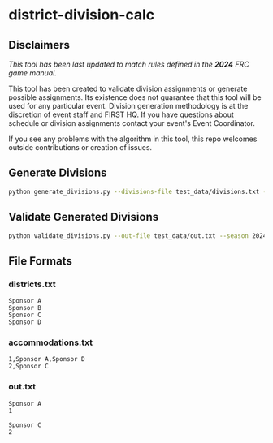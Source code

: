 # district-division-calc

## Disclaimers

*This tool has been last updated to match rules defined in the **2024** FRC game manual.*

This tool has been created to validate division assignments or generate possible assignments. Its existence does not guarantee that this tool will be used for any particular event. Division generation methodology is at the discretion of event staff and FIRST HQ. If you have questions about schedule or division assignments contact your event's Event Coordinator.

If you see any problems with the algorithm in this tool, this repo welcomes outside contributions or creation of issues.

## Generate Divisions

```bash
python generate_divisions.py --divisions-file test_data/divisions.txt --out-file test_data/out.txt --district FIM --api-key "username:guid" --num-teams 160 --accommodations-file test_data/accommodations.txt --season 2024
```

## Validate Generated Divisions

```bash
python validate_divisions.py --out-file test_data/out.txt --season 2024 --district FIM --api-key "username:guid"
```

## File Formats

### districts.txt

```plaintext
Sponsor A
Sponsor B
Sponsor C
Sponsor D
```

### accommodations.txt

```plaintext
1,Sponsor A,Sponsor D
2,Sponsor C
```

### out.txt
```plaintext
Sponsor A
1

Sponsor C
2
```
